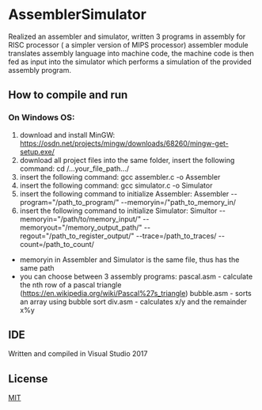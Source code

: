 # AssemblerSimulator
Realized an assembler and simulator, written 3 programs in assembly for RISC processor ( a simpler version of MIPS processor)
assembler module translates assembly language into machine code, the machine code is then fed as input into the simulator which performs a simulation
of the provided assembly program.

## How to compile and run


### On Windows OS: 
1. download and install MinGW: https://osdn.net/projects/mingw/downloads/68260/mingw-get-setup.exe/
2. download all project files into the same folder, insert the following command: cd /...your_file_path.../
3. insert the following command: gcc assembler.c -o Assembler
4. insert the following command: gcc simulator.c -o Simulator
5. insert the following command to initialize Assembler: Assembler --program="/path_to_program/" --memoryin=/"path_to_memory_in/
6. insert the following command to initialize Simulator: Simultor --memoryin="/path/to/memory_input/" --memoryout="/memory_output_path/"
--regout="/path_to_register_output/" --trace=/path_to_traces/ --count=/path_to_count/


 * memoryin in Assembler and Simulator is the same file, thus has the same path
 * you can choose between 3 assembly programs: 
   pascal.asm - calculate the nth row of a pascal triangle (https://en.wikipedia.org/wiki/Pascal%27s_triangle)
   bubble.asm - sorts an array using bubble sort
   div.asm - calculates x/y and the remainder x%y
    
## IDE
Written and compiled in Visual Studio 2017

## License
[MIT](https://choosealicense.com/licenses/mit/)
